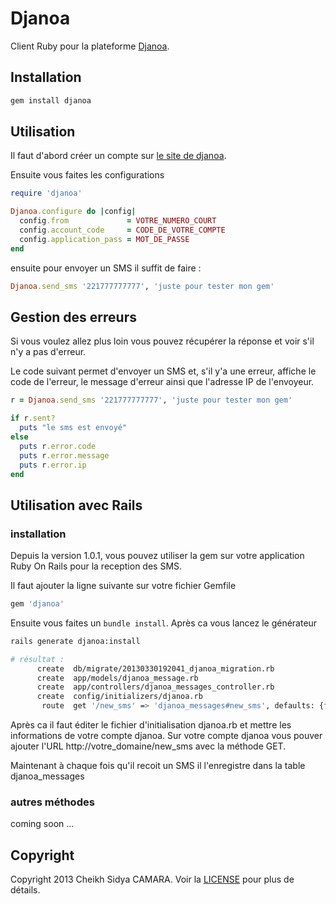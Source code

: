 Djanoa
======

Client Ruby pour la plateforme [Djanoa](http://www.djanoa.com).

Installation
------------
```bash
gem install djanoa
```

Utilisation
-----------

Il faut d'abord créer un compte sur [le site de djanoa](http://www.djanoa.com).

Ensuite vous faites les configurations
```ruby
require 'djanoa'

Djanoa.configure do |config|
  config.from             = VOTRE_NUMERO_COURT
  config.account_code     = CODE_DE_VOTRE_COMPTE
  config.application_pass = MOT_DE_PASSE
end
```

ensuite pour envoyer un SMS il suffit de faire :

```ruby
Djanoa.send_sms '221777777777', 'juste pour tester mon gem'
```

Gestion des erreurs
-------------------

Si vous voulez allez plus loin vous pouvez récupérer la réponse et voir s'il n'y a pas d'erreur.

Le code suivant permet d'envoyer un SMS et, s'il y'a une erreur, affiche le code de l'erreur, le message d'erreur ainsi que l'adresse IP de l'envoyeur.
```ruby
r = Djanoa.send_sms '221777777777', 'juste pour tester mon gem'

if r.sent?
  puts "le sms est envoyé"
else
  puts r.error.code
  puts r.error.message
  puts r.error.ip
end
```

Utilisation avec Rails
----------------------

### installation

Depuis la version 1.0.1, vous pouvez utiliser la gem sur votre application Ruby On Rails pour la reception des SMS.

Il faut ajouter la ligne suivante sur votre fichier Gemfile
```ruby
gem 'djanoa'
```
Ensuite vous faites un `bundle install`. Après ca vous lancez le générateur
```bash
rails generate djanoa:install

# résultat :
      create  db/migrate/20130330192041_djanoa_migration.rb
      create  app/models/djanoa_message.rb
      create  app/controllers/djanoa_messages_controller.rb
      create  config/initializers/djanoa.rb
       route  get '/new_sms' => 'djanoa_messages#new_sms', defaults: {format: 'xml'}
```
Après ca il faut éditer le fichier d'initialisation djanoa.rb et mettre les informations de votre compte djanoa.
Sur votre compte djanoa vous pouver ajouter l'URL http://votre_domaine/new_sms avec la méthode GET.

Maintenant à chaque fois qu'il recoit un SMS il l'enregistre dans la table djanoa_messages

### autres méthodes

coming soon ...

Copyright
---------
Copyright 2013 Cheikh Sidya CAMARA. Voir la [LICENSE](https://github.com/scicasoft/djanoa/blob/master/LICENSE.md) pour plus de détails.